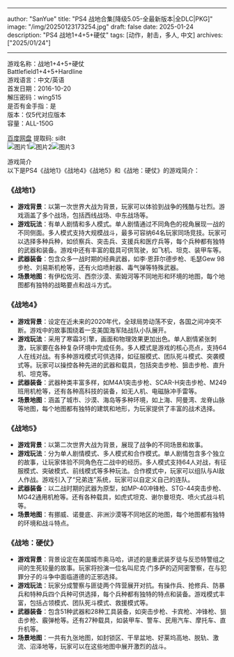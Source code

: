 
---
author: "SanYue"
title: "PS4 战地合集[降级5.05-全最新版本|全DLC|PKG]"
image: "/img/20250123173254.jpg"
draft: false
date: 2025-01-24
description: "PS4 战地1+4+5+硬仗"
tags: [动作，射击，多人, 中文]
archives: ["2025/01/24"]

---

游戏名称：战地1+4+5+硬仗   
Battlefield1+4+5+Hardline    
游戏语言：中文/英语  
首发日期：2016-10-20  
解压密码：wing515  
是否有金手指：是  
版本：仅5代对应版本   
容量：ALL-150G

[百度网盘](https://pan.baidu.com/s/10zNIqOv6LUPMWPl_gH6Mlw) 提取码: si8t  
![图片1](/img/d295dc.jpg)![图片2](/img/9ddb0c.jpg)![图片3](/img/058ea0.jpg)  

游戏简介  
以下是PS4《战地1》《战地4》《战地5》和《战地：硬仗》的游戏简介：

### 《战地1》
- **游戏背景**：以第一次世界大战为背景，玩家可以体验到战争的残酷与壮烈。游戏涵盖了多个战场，包括西线战场、中东战场等。
- **游戏玩法**：有单人剧情和多人模式。单人剧情通过不同角色的视角展现一战的不同侧面。多人模式支持大规模战斗，最多可容纳64名玩家同场竞技。玩家可以选择多种兵种，如侦察兵、突击兵、支援兵和医疗兵等，每个兵种都有独特的武器和装备。游戏中还有丰富的载具可供驾驶，如飞机、坦克、装甲车等。
- **武器装备**：包含众多一战时期的经典武器，如李·恩菲尔德步枪、毛瑟Gew 98步枪、刘易斯机枪等，还有火焰喷射器、毒气弹等特殊武器。
- **场景地图**：有伊松佐河、西奈沙漠、索姆河等不同地形和环境的地图，每个地图都有独特的战略要点和战斗方式。

### 《战地4》
- **游戏背景**：设定在近未来的2020年代，全球局势动荡不安，各国之间冲突不断。游戏中的故事围绕着一支美国海军陆战队小队展开。
- **游戏玩法**：采用了寒霜3引擎，画面和物理效果更加出色。单人剧情紧张刺激，玩家要在各种复杂环境中完成任务。多人模式是游戏的核心亮点，支持64人在线对战。有多种游戏模式可供选择，如征服模式、团队死斗模式、突袭模式等。玩家可以操控各种先进的武器和载具，包括突击步枪、狙击步枪、直升机、坦克等。
- **武器装备**：武器种类丰富多样，如M4A1突击步枪、SCAR-H突击步枪、M249班用机枪等，还有各种高科技的装备，如无人机、电磁脉冲手雷等。
- **场景地图**：涵盖了城市、沙漠、海岛等多种环境，如上海、阿曼湾、龙脊山脉等地图，每个地图都有独特的建筑和地形，为玩家提供了丰富的战术选择。

### 《战地5》
- **游戏背景**：以第二次世界大战为背景，展现了战争的不同场景和故事。
- **游戏玩法**：分为单人剧情模式、多人模式和合作模式。单人剧情包含多个独立的故事，让玩家体验不同角色在二战中的经历。多人模式支持64人对战，有征服模式、突破模式、前线模式等多种玩法。合作模式中，玩家可以组队与AI敌人作战。游戏引入了“兄弟连”系统，玩家可以自定义自己的连队。
- **武器装备**：以二战时期的武器为原型，如MP-40冲锋枪、STG-44突击步枪、MG42通用机枪等。还有各种载具，如虎式坦克、谢尔曼坦克、喷火式战斗机等。
- **场景地图**：有挪威、诺曼底、非洲沙漠等不同地区的地图，每个地图都有独特的环境和战斗特点。

### 《战地：硬仗》
- **游戏背景**：背景设定在美国城市奥马哈，讲述的是重武装歹徒与反恐特警组之间的生死较量的故事。玩家将扮演一位名叫尼克·门多萨的迈阿密警察，在与犯罪分子的斗争中面临道德的正邪选择。
- **游戏玩法**：玩家分成警察与匪徒两个阵营展开对抗。有操作兵、抢修兵、防暴兵和特种兵四个兵种可供选择，每个兵种都有独特的特点和装备。游戏模式丰富，包括占领模式、团队死斗模式、救援模式等。
- **武器装备**：包含51种武器和28种工具装备，如突击步枪、卡宾枪、冲锋枪、狙击步枪、霰弹枪等。还有27种载具，如装甲车、警车、民用汽车、摩托车、直升机等。
- **场景地图**：一共有九张地图，如封锁区、干旱盆地、好莱坞高地、脱轨、激流、沼泽地等，玩家可以在这些地图中展开激烈的战斗。
